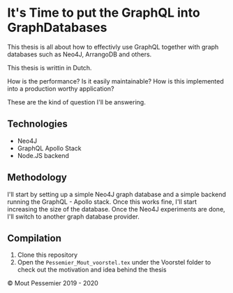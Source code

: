# It's Time to put the GraphQL into GraphDatabases

This thesis is all about how to effectivly use GraphQL together with graph databases such as Neo4J, ArrangoDB and others.

This thesis is writtin in Dutch.

How is the performance? 
Is it easily maintainable?
How is this implemented into a production worthy application?

These are the kind of question I'll be answering.

## Technologies
- Neo4J
- GraphQL Apollo Stack
- Node.JS backend

## Methodology
I'll start by setting up a simple Neo4J graph database and a simple backend running the GraphQL - Apollo stack. Once this works fine, I'll start increasing the size of the database. Once the Neo4J experiments are done, I'll switch to another graph database provider.

## Compilation
1. Clone this repository
2. Open the `Pessemier_Mout_voorstel.tex` under the Voorstel folder to check out the motivation and idea behind the thesis

© Mout Pessemier 2019 - 2020 
